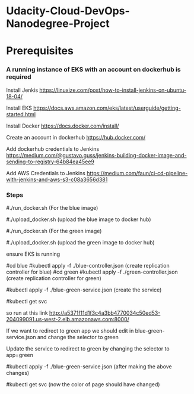 # Udacity-Cloud-DevOps-Nanodegree-Project

<h1> Prerequisites </h1>

<h3> A running instance of EKS with an account on dockerhub is required </h3>

Install Jenkis https://linuxize.com/post/how-to-install-jenkins-on-ubuntu-18-04/

Install EKS https://docs.aws.amazon.com/eks/latest/userguide/getting-started.html

Install Docker https://docs.docker.com/install/

Create an account in dockerhub https://hub.docker.com/

Add dockerhub credentials to Jenkins https://medium.com/@gustavo.guss/jenkins-building-docker-image-and-sending-to-registry-64b84ea45ee9

Add AWS Credentials to Jenkins https://medium.com/faun/ci-cd-pipeline-with-jenkins-and-aws-s3-c08a3656d381


<h3> Steps </h3>

#./run_docker.sh (For the blue image)

#./upload_docker.sh (upload the blue image to docker hub)

#./run_docker.sh (For the green image)

#./upload_docker.sh (upload the green image to docker hub)

ensure EKS is running 

#cd blue
#kubectl apply -f ./blue-controller.json (create replication controller for blue)
#cd green
#kubectl apply -f ./green-controller.json (create replication controller for green)

#kubectl apply -f ./blue-green-service.json (create the service)

#kubectl get svc

so run at this link  http://a5371f11d1f3c4a3bb4770034c50ed53-204099091.us-west-2.elb.amazonaws.com:8000/

If we want to redirect to green app 
we should edit in blue-green-service.json and change the selector to green 

Update the service to redirect to green by changing the selector to app=green

#kubectl apply -f ./blue-green-service.json (after making the above changes)

#kubectl get svc (now the color of page should have changed)




